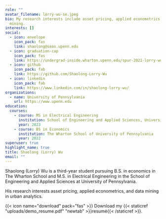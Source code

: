 ```yaml
---
role: ""
avatar_filename: lorry-wu-se.jpeg
bio: My research interests include asset pricing, applied econometrics, and data
  mining.
interests: []
social:
  - icon: envelope
    icon_pack: fas
    link: shaolong@seas.upenn.edu
  - icon: graduation-cap
    icon_pack: fas
    link: https://undergrad-inside.wharton.upenn.edu/spur-2021-lorry-wu/
  - icon: github
    icon_pack: fab
    link: https://github.com/Shaolong-Lorry-Wu
  - icon: linkedin
    icon_pack: fab
    link: https://www.linkedin.com/in/shaolong-lorry-wu/
organizations:
  - name: University of Pennsylvania
    url: https://www.upenn.edu
education:
  courses:
    - course: MS in Electrical Engineering
      institution: School of Engineering and Applied Sciences, University of Pennsylvania
      year: 2023
    - course: BS in Economics
      institution: The Wharton School of University of Pennsylvania
      year: 2022
superuser: true
highlight_name: true
title: Shaolong (Lorry) Wu
email: ""
---
```

Shaolong (Lorry) Wu is a third-year student pursuing B.S. in economics in The Wharton School and M.S. in Electrical Engineering in the School of Engineering and Applied Sciences at University of Pennsylvania.

His research interests asset pricing, applied econometrics, and data mining in urban analytics.

{{< icon name="download" pack="fas" >}} Download my {{< staticref "uploads/demo_resume.pdf" "newtab" >}}resumé{{< /staticref >}}.